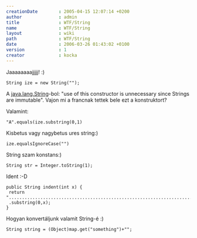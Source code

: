 ```yaml
---
creationDate        : 2005-04-15 12:07:14 +0200 
author              : admin 
title               : WTF/String 
name                : WTF/String 
layout              : wiki 
path                : WTF/String 
date                : 2006-03-26 01:43:02 +0100 
version             : 1 
creator             : kocka 
---
```

Jaaaaaaaajjjjj! :)

```
String ize = new String("");
```
A [java.lang.String](http://docs.oracle.com/javase/7/docs/api/java/lang/String.html)-bol: "use of this constructor is unnecessary since Strings are immutable". Vajon mi a francnak tettek bele ezt a konstruktort?

Valamint:
```
"A".equals(ize.substring(0,1)
```

Kisbetus vagy nagybetus ures string:)

```
ize.equalsIgnoreCase("")
```

String szam konstans:)
```
String str = Integer.toString(1);
```

Ident :-D
```
public String indent(int x) {
 return "........................................................................................................................"
 .substring(0,x);
}
```


Hogyan konvertáljunk valamit String-é :)
```
String string = (Object)map.get("something")+"";
```

